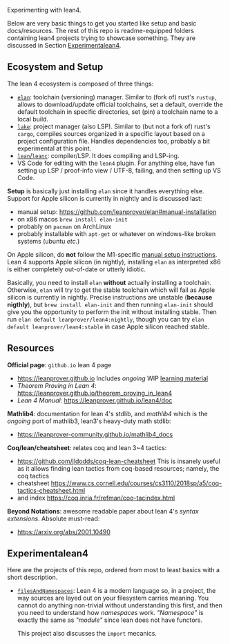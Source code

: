 Experimenting with lean4.



Below are very basic things to get you started like setup and basic docs/resources. The rest of this
repo is readme-equipped folders containing lean4 projects trying to showcase something. They are
discussed in Section [Experimentalean4](#experimentalean4).



## Ecosystem and Setup

The lean 4 ecosystem is composed of three things:
- [`elan`](https://github.com/leanprover/elan):
    toolchain (versioning) manager. Similar to (fork of) rust's `rustup`, allows to
    download/update official toolchains, set a default, override the default toolchain in specific
    directories, set (pin) a toolchain name to a local build.
- [`lake`](https://github.com/leanprover/lake):
    project manager (also LSP). Similar to (but not a fork of) rust's `cargo`, compiles
    sources organized in a specific layout based on a project configuration file. Handles
    dependencies too, probably a bit experimental at this point.
- [`lean`/`leanc`](https://github.com/leanprover/lean4):
    compiler/LSP. It does compiling and LSP-ing.
- VS Code for editing with the `lean4` plugin. For anything else, have fun setting up LSP /
  proof-info view / UTF-8, failing, and then setting up VS Code.



**Setup** is basically just installing `elan` since it handles everything else. Support for Apple
silicon is currently in nightly and is discussed last:
- manual setup:
    https://github.com/leanprover/elan#manual-installation
- on x86 macos `brew install elan-init`
- probably on `pacman` on ArchLinux
- probably installable with `apt-get` or whatever on windows-like broken systems (ubuntu *etc.*)

On Apple silicon, do **not** follow the M1-specific [manual setup
instructions](https://github.com/leanprover/elan#manual-installation). Lean 4 supports Apple silicon
(in nightly), installing `elan` as interpreted x86 is either completely out-of-date or utterly idiotic.

Basically, you need to install `elan` **without** actually installing a toolchain. Otherwise, `elan`
will try to get the stable toolchain which will fail as Apple silicon is currently in nightly.
Precise instructions are unstable (**because nigthly**), but `brew install elan-init` and then
running `elan-init` should give you the opportunity to perform the init without installing stable.
Then run `elan default leanprover/lean4:nightly`, though you can try `elan default
leanprover/lean4:stable` in case Apple silicon reached stable.



## Resources

**Official page**: `github.io` lean 4 page
- https://leanprover.github.io
Includes *ongoing* WIP [learning material](https://leanprover.github.io/documentation)
- *Theorem Proving in Lean 4*: https://leanprover.github.io/theorem_proving_in_lean4
- *Lean 4 Manual*: https://leanprover.github.io/lean4/doc



**Mathlib4**: documentation for lean 4's stdlib, and *mathlib4* which is the *ongoing* port of
mathlib3, lean3's heavy-duty math stdlib:
- https://leanprover-community.github.io/mathlib4_docs



**Coq/lean/cheatsheet**: relates coq and lean 3~4 tactics:
- https://github.com/jldodds/coq-lean-cheatsheet
This is insanely useful as it allows finding lean tactics from coq-based resources; namely, the coq
tactics
- cheatsheet https://www.cs.cornell.edu/courses/cs3110/2018sp/a5/coq-tactics-cheatsheet.html
- and index https://coq.inria.fr/refman/coq-tacindex.html



**Beyond Notations**: awesome readable paper about lean 4's *syntax extensions*. Absolute must-read:
- https://arxiv.org/abs/2001.10490



## Experimentalean4

Here are the projects of this repo, ordered from most to least basics with a short description.

- [`filesAndNamespaces`](./filesAndNamespaces):
    Lean 4 is a modern language so, in a project, the way sources are layed out on your filesystem
    carries meaning. You cannot do anything non-trivial without understanding this first, and then
    you need to understand how *namespaces* work. *"Namespace"* is exactly the same as *"module"*
    since lean does not have functors.

    This project also discusses the `import` mecanics.
